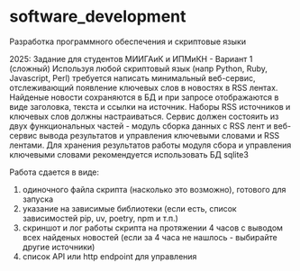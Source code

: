 # software_development
Разработка программного обеспечения и скриптовые языки

2025: Задание для студентов МИИГАиК и ИПМиКН - Вариант 1 (сложный)
Используя любой скриптовый язык (напр Python, Ruby, Javascript, Perl) требуется написать минимальный веб-сервис, отслеживающий появление ключевых слов в новостях в RSS лентах. Найденые новости сохраняются в БД и при запросе отображаются в виде заголовка, текста и ссылки на источник. Наборы RSS источников и ключевых слов должны настраиваться.
Сервис должен состояить из двух функциональных частей - модуль сборка данных с RSS лент и веб-сервис вывода результатов и управления ключевыми словами и RSS лентами.
Для хранения результатов работы модуля сбора и управления ключевыми словами рекомендуется использовать БД sqlite3

Работа сдается в виде:
1) одиночного файла скрипта (насколько это возможно), готового для запуска
2) указание на зависимые библиотеки (если есть, список зависимостей pip, uv, poetry, npm и т.п.)
3) скриншот и лог работы скрипта на протяжении 4 часов с выводом всех найденых новостей (если за 4 часа не нашлось - выбирайте другие источники)
4) список API или http endpoint для управления
